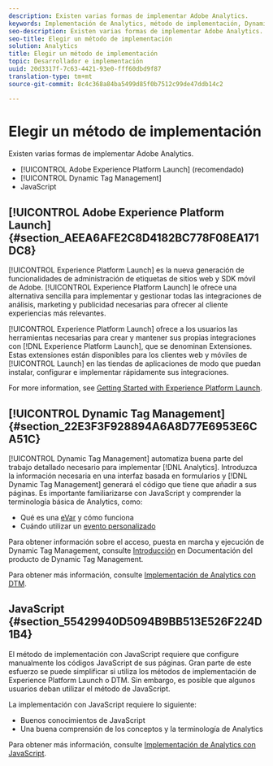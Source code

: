 ```yaml
---
description: Existen varias formas de implementar Adobe Analytics.
keywords: Implementación de Analytics, método de implementación, Dynamic Tag Management, dtm, javascript
seo-description: Existen varias formas de implementar Adobe Analytics.
seo-title: Elegir un método de implementación
solution: Analytics
title: Elegir un método de implementación
topic: Desarrollador e implementación
uuid: 20d3317f-7c63-4421-93e0-fff60dbd9f87
translation-type: tm+mt
source-git-commit: 8c4c368a84ba5499d85f0b7512c99de47ddb14c2

---
```



# Elegir un método de implementación

Existen varias formas de implementar Adobe Analytics.

* [!UICONTROL Adobe Experience Platform Launch] (recomendado)
* [!UICONTROL Dynamic Tag Management]
* JavaScript

## [!UICONTROL Adobe Experience Platform Launch] {#section_AEEA6AFE2C8D4182BC778F08EA171DC8}

[!UICONTROL Experience Platform Launch] es la nueva generación de funcionalidades de administración de etiquetas de sitios web y SDK móvil de Adobe. [!UICONTROL Experience Platform Launch] le ofrece una alternativa sencilla para implementar y gestionar todas las integraciones de análisis, marketing y publicidad necesarias para ofrecer al cliente experiencias más relevantes.

[!UICONTROL Experience Platform Launch] ofrece a los usuarios las herramientas necesarias para crear y mantener sus propias integraciones con [!DNL Experience Platform Launch], que se denominan Extensiones. Estas extensiones están disponibles para los clientes web y móviles de [!UICONTROL Launch] en las tiendas de aplicaciones de modo que puedan instalar, configurar e implementar rápidamente sus integraciones.

For more information, see [Getting Started with Experience Platform Launch](https://docs.adobelaunch.com/getting-started).

## [!UICONTROL Dynamic Tag Management] {#section_22E3F3F928894A6A8D77E6953E6CA51C}

[!UICONTROL Dynamic Tag Management] automatiza buena parte del trabajo detallado necesario para implementar [!DNL Analytics]. Introduzca la información necesaria en una interfaz basada en formularios y [!DNL Dynamic Tag Management] generará el código que tiene que añadir a sus páginas.
Es importante familiarizarse con JavaScript y comprender la terminología básica de Analytics, como:

* Qué es una [eVar](https://marketing.adobe.com/resources/help/en_US/reference/conversion_var_admin.html) y cómo funciona
* Cuándo utilizar un [evento personalizado](/help/implement/analytics-terminology-basics/c-props-evars/event-custom.md)

Para obtener información sobre el acceso, puesta en marcha y ejecución de Dynamic Tag Management, consulte [Introducción](https://marketing.adobe.com/resources/help/en_US/dtm/get_started.html) en Documentación del producto de Dynamic Tag Management.

Para obtener más información, consulte [Implementación de Analytics con DTM](/help/implement/c-implement-with-dtm/dtm-implementation-overview.md).

## JavaScript {#section_55429940D5094B9BB513E526F224D1B4}

El método de implementación con JavaScript requiere que configure manualmente los códigos JavaScript de sus páginas. Gran parte de este esfuerzo se puede simplificar si utiliza los métodos de implementación de Experience Platform Launch o DTM. Sin embargo, es posible que algunos usuarios deban utilizar el método de JavaScript.

La implementación con JavaScript requiere lo siguiente:

* Buenos conocimientos de JavaScript
* Una buena comprensión de los conceptos y la terminología de Analytics

Para obtener más información, consulte [Implementación de Analytics con JavaScript](/help/implement/js-implementation/javascript-implementation-overview.md).
